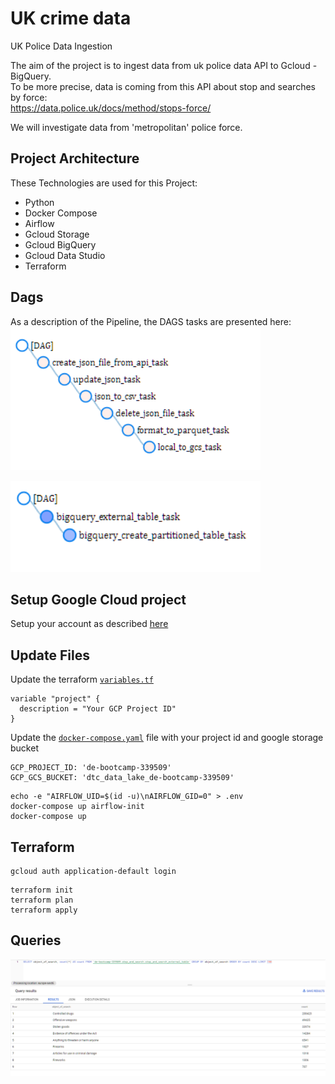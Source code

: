 # UK crime data

UK Police Data Ingestion  

The aim of the project is to ingest data from uk police data API to Gcloud - BigQuery.  
To be more precise, data is coming from this API about stop and searches by force:  
https://data.police.uk/docs/method/stops-force/  
  
We will investigate data from 'metropolitan' police force.  

## Project Architecture

These Technologies are used for this Project:   
* Python
* Docker Compose
* Airflow
* Gcloud Storage
* Gcloud BigQuery
* Gcloud Data Studio
* Terraform

## Dags
As a description of the Pipeline, the DAGS tasks are presented here:  
<img src="images/data_ingestion_dag.png" width="400">   

<img src="images/gcs_2_bq_dag.png" width="400">   

## Setup Google Cloud project  

Setup your account as described [here](/Initial-setup.md)  

## Update Files   

Update the terraform [`variables.tf`](/terraform/variables.tf) 
```
variable "project" {
  description = "Your GCP Project ID"
}
```

Update the [`docker-compose.yaml`](/airflow/docker-compose.yaml) file with your project id and google storage bucket   
```
GCP_PROJECT_ID: 'de-bootcamp-339509'
GCP_GCS_BUCKET: 'dtc_data_lake_de-bootcamp-339509'
```

```
echo -e "AIRFLOW_UID=$(id -u)\nAIRFLOW_GID=0" > .env
docker-compose up airflow-init
docker-compose up
```

## Terraform
```
gcloud auth application-default login 
```
```
terraform init
terraform plan
terraform apply
```
## Queries  

![Queries](/images/query-object-of-search.png) 
<!-- ```
make run-code
```
```
make run-tests
``` -->
